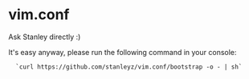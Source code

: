 vim.conf
========

Ask Stanley directly :)

It's easy anyway, please run the following command in your console:

      `curl https://github.com/stanleyz/vim.conf/bootstrap -o - | sh`

